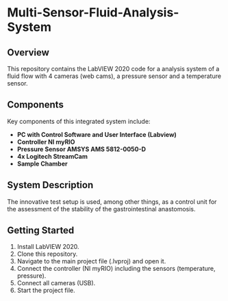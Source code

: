 # Multi-Sensor-Fluid-Analysis-System

## Overview

This repository contains the LabVIEW 2020 code for a analysis system of a fluid flow with 4 cameras (web cams), a pressure sensor and a temperature sensor. 

## Components

Key components of this integrated system include:

- **PC with Control Software and User Interface (Labview)**
- **Controller NI myRIO**
- **Pressure Sensor AMSYS AMS 5812-0050-D**
- **4x Logitech StreamCam**
- **Sample Chamber**

## System Description

The innovative test setup is used, among other things, as a control unit for the assessment of the stability of the gastrointestinal anastomosis.

## Getting Started

1. Install LabVIEW 2020.
2. Clone this repository.
3. Navigate to the main project file (.lvproj) and open it.
4. Connect the controller (NI myRIO) including the sensors (temperature, pressure).
5. Connect all cameras (USB).
6. Start the project file.
